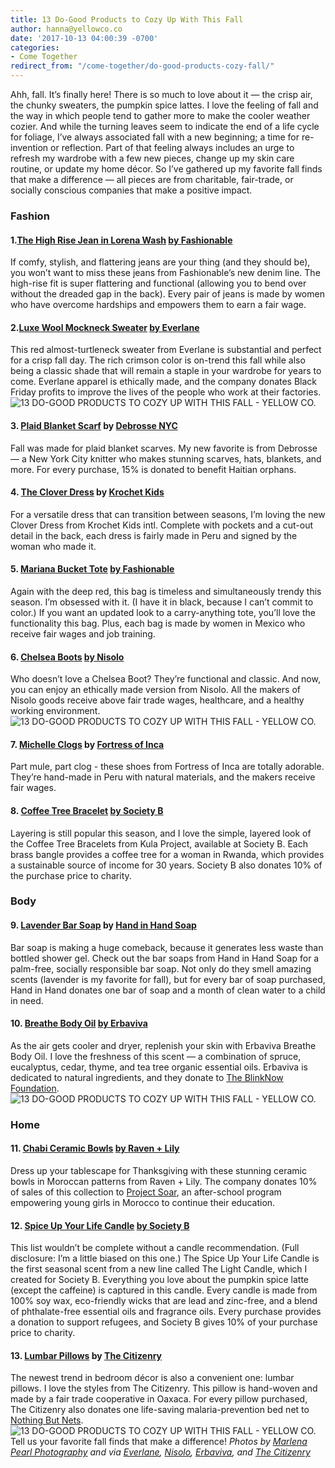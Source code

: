 ```yaml
---
title: 13 Do-Good Products to Cozy Up With This Fall
author: hanna@yellowco.co
date: '2017-10-13 04:00:39 -0700'
categories:
- Come Together
redirect_from: "/come-together/do-good-products-cozy-fall/"
---
```


Ahh, fall. It’s finally here! There is so much to love about it — the crisp air, the chunky sweaters, the pumpkin spice lattes. I love the feeling of fall and the way in which people tend to gather more to make the cooler weather cozier. And while the turning leaves seem to indicate the end of a life cycle for foliage, I’ve always associated fall with a new beginning; a time for re-invention or reflection. Part of that feeling always includes an urge to refresh my wardrobe with a few new pieces, change up my skin care routine, or update my home décor. So I’ve gathered up my favorite fall finds that make a difference — all pieces are from charitable, fair-trade, or socially conscious companies that make a positive impact.

### Fashion

#### 1.[The High Rise Jean in Lorena Wash](https://www.livefashionable.com/collections/denim/products/the-high-rise-lorena-wash) [by Fashionable](https://www.livefashionable.com/)

If comfy, stylish, and flattering jeans are your thing (and they should be), you won’t want to miss these jeans from Fashionable’s new denim line. The high-rise fit is super flattering and functional (allowing you to bend over without the dreaded gap in the back). Every pair of jeans is made by women who have overcome hardships and empowers them to earn a fair wage.

#### 2.[Luxe Wool Mockneck Sweater](https://www.everlane.com/products/womens-luxe-wool-crop-mockneck-crimson?collection=womens-sweaters) [by Everlane](https://www.everlane.com/)

This red almost-turtleneck sweater from Everlane is substantial and perfect for a crisp fall day. The rich crimson color is on-trend this fall while also being a classic shade that will remain a staple in your wardrobe for years to come. Everlane apparel is ethically made, and the company donates Black Friday profits to improve the lives of the people who work at their factories. ![13 DO-GOOD PRODUCTS TO COZY UP WITH THIS FALL - YELLOW CO.](https://s3.amazonaws.com/yellow-files/blog/2017/10/5f714142_adaa.jpg)

#### 3\. [Plaid Blanket Scarf](https://www.etsy.com/listing/506539088/blanket-scarf-plaid-oversized-poncho?ref=shop_home_active_24) by [Debrosse NYC](https://www.etsy.com/shop/DeBrosseNYC?ref=l2-shopheader-name)

Fall was made for plaid blanket scarves. My new favorite is from Debrosse — a New York City knitter who makes stunning scarves, hats, blankets, and more. For every purchase, 15% is donated to benefit Haitian orphans.

#### 4\. [The Clover Dress](https://www.krochetkids.org/shop/clover-dress/) by [Krochet Kids](https://www.krochetkids.org/)

For a versatile dress that can transition between seasons, I’m loving the new Clover Dress from Krochet Kids intl. Complete with pockets and a cut-out detail in the back, each dress is fairly made in Peru and signed by the woman who made it.

#### 5\. [Mariana Bucket Tote](https://www.livefashionable.com/collections/leather/products/mariana-bucket-tote?variant=68062314520) [by Fashionable](https://www.livefashionable.com/)

Again with the deep red, this bag is timeless and simultaneously trendy this season. I’m obsessed with it. (I have it in black, because I can’t commit to color.) If you want an updated look to a carry-anything tote, you’ll love the functionality this bag. Plus, each bag is made by women in Mexico who receive fair wages and job training.

#### **6.** [Chelsea Boots](https://nisolo.com/products/womens-chelsea-boot-black) [by Nisolo](https://nisolo.com/)

Who doesn’t love a Chelsea Boot? They’re functional and classic. And now, you can enjoy an ethically made version from Nisolo. All the makers of Nisolo goods receive above fair trade wages, healthcare, and a healthy working environment. ![13 DO-GOOD PRODUCTS TO COZY UP WITH THIS FALL - YELLOW CO.](https://s3.amazonaws.com/yellow-files/blog/2017/10/6_ChelseaBoots_Nisolo.jpg)

#### 7\. [Michelle Clogs](https://www.fortressofinca.com/michelle-steel-grey/) by [Fortress of Inca](https://www.fortressofinca.com/)

Part mule, part clog - these shoes from Fortress of Inca are totally adorable. They’re hand-made in Peru with natural materials, and the makers receive fair wages.

#### 8\. [Coffee Tree Bracelet](https://www.societyb.com/products/coffee-tree-bracelet) [by Society B](https://www.societyb.com/)

Layering is still popular this season, and I love the simple, layered look of the Coffee Tree Bracelets from Kula Project, available at Society B. Each brass bangle provides a coffee tree for a woman in Rwanda, which provides a sustainable source of income for 30 years. Society B also donates 10% of the purchase price to charity.

### **Body**

#### 9\. [Lavender Bar Soap](https://www.handinhandsoap.com/collections/bar-soap/products/lavender-bar-soap-1) by [Hand in Hand Soap](https://www.handinhandsoap.com/)

Bar soap is making a huge comeback, because it generates less waste than bottled shower gel. Check out the bar soaps from Hand in Hand Soap for a palm-free, socially responsible bar soap. Not only do they smell amazing scents (lavender is my favorite for fall), but for every bar of soap purchased, Hand in Hand donates one bar of soap and a month of clean water to a child in need.

#### 10\. [Breathe Body Oil](https://erbaviva.com/collections/personal-care-spa/products/breathe-body-oil) [by Erbaviva](https://erbaviva.com/)

As the air gets cooler and dryer, replenish your skin with Erbaviva Breathe Body Oil. I love the freshness of this scent — a combination of spruce, eucalyptus, cedar, thyme, and tea tree organic essential oils. Erbaviva is dedicated to natural ingredients, and they donate to [The BlinkNow Foundation](http://www.blinknow.org/). ![13 DO-GOOD PRODUCTS TO COZY UP WITH THIS FALL - YELLOW CO.](https://s3.amazonaws.com/yellow-files/blog/2017/10/10_BreatheBodyOil_Erbaviva.jpg)

### **Home**

#### 11\. [Chabi Ceramic Bowls](https://www.ravenandlily.com/chabi-ceramic-bowl/) [by Raven + Lily](https://www.ravenandlily.com/)

Dress up your tablescape for Thanksgiving with these stunning ceramic bowls in Moroccan patterns from Raven + Lily. The company donates 10% of sales of this collection to [Project Soar](http://www.projectsoarmorocco.org/), an after-school program empowering young girls in Morocco to continue their education.

#### 12\. [Spice Up Your Life Candle](https://www.societyb.com/collections/the-light-candle) [by Society B](https://www.societyb.com/)

This list wouldn’t be complete without a candle recommendation. (Full disclosure: I’m a little biased on this one.) The Spice Up Your Life Candle is the first seasonal scent from a new line called The Light Candle, which I created for Society B. Everything you love about the pumpkin spice latte (except the caffeine) is captured in this candle. Every candle is made from 100% soy wax, eco-friendly wicks that are lead and zinc-free, and a blend of phthalate-free essential oils and fragrance oils. Every purchase provides a donation to support refugees, and Society B gives 10% of your purchase price to charity.

#### 13\. [Lumbar Pillows](https://www.the-citizenry.com/collections/pillows/products/madera-lumbar-pillow) by [The Citizenry](https://www.the-citizenry.com/)

The newest trend in bedroom décor is also a convenient one: lumbar pillows. I love the styles from The Citizenry. This pillow is hand-woven and made by a fair trade cooperative in Oaxaca. For every pillow purchased, The Citizenry also donates one life-saving malaria-prevention bed net to [Nothing But Nets](https://nothingbutnets.net/). ![13 DO-GOOD PRODUCTS TO COZY UP WITH THIS FALL - YELLOW CO.](https://s3.amazonaws.com/yellow-files/blog/2017/10/TheCitizerny_Holiday2016_OmbreLumbar_4_1024x1024.jpg) Tell us your favorite fall finds that make a difference! _Photos by [Marlena Pearl Photography](https://www.marlenapearlphotography.com/) and via [Everlane](https://www.everlane.com/), [Nisolo](https://nisolo.com/), [Erbaviva](https://erbaviva.com/), and [The Citizenry](https://www.the-citizenry.com/)_[](https://www.instagram.com/society_b/)

